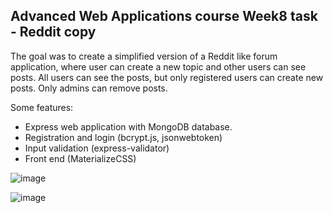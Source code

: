 ## Advanced Web Applications course Week8 task - Reddit copy

The goal was to create a simplified version of a Reddit like forum application, where user can create a new topic and other users can see posts.
All users can see the posts, but only registered users can create new posts. Only admins can remove posts.

Some features:
- Express web application with MongoDB database.
- Registration and login (bcrypt.js, jsonwebtoken)
- Input validation (express-validator)
- Front end (MaterializeCSS)

![image](https://github.com/user-attachments/assets/88c17ae8-e4e5-4cd2-9eac-41b9b5d460aa)

![image](https://github.com/user-attachments/assets/86fde20f-c61c-4274-90a1-017429c60593)
